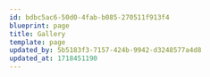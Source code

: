 ```yaml
---
id: bdbc5ac6-50d0-4fab-b085-270511f913f4
blueprint: page
title: Gallery
template: page
updated_by: 5b5183f3-7157-424b-9942-d3248577a4d8
updated_at: 1718451190
---
```

